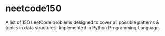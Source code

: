 # neetcode150
A list of 150 LeetCode problems designed to cover all possible patterns & topics in data structures. Implemented in Python Programming Language.
